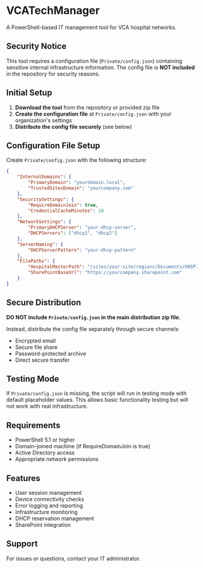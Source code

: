 # VCATechManager

A PowerShell-based IT management tool for VCA hospital networks.

## Security Notice

This tool requires a configuration file (`Private/config.json`) containing sensitive internal infrastructure information. The config file is **NOT included** in the repository for security reasons.

## Initial Setup

1. **Download the tool** from the repository or provided zip file
2. **Create the configuration file** at `Private/config.json` with your organization's settings
3. **Distribute the config file securely** (see below)

## Configuration File Setup

Create `Private/config.json` with the following structure:

```json
{
    "InternalDomains": {
        "PrimaryDomain": "yourdomain.local",
        "TrustedSitesDomain": "yourcompany.com"
    },
    "SecuritySettings": {
        "RequireDomainJoin": true,
        "CredentialCacheMinutes": 10
    },
    "NetworkSettings": {
        "PrimaryDHCPServer": "your-dhcp-server",
        "DHCPServers": ["dhcp1", "dhcp2"]
    },
    "ServerNaming": {
        "DHCPServerPattern": "your-dhcp-pattern"
    },
    "FilePaths": {
        "HospitalMasterPath": "/sites/your-site/regions/Documents/HOSPITALMASTER.xlsx",
        "SharePointBaseUrl": "https://yourcompany.sharepoint.com"
    }
}
```

## Secure Distribution

**DO NOT include `Private/config.json` in the main distribution zip file.**

Instead, distribute the config file separately through secure channels:

- Encrypted email
- Secure file share
- Password-protected archive
- Direct secure transfer

## Testing Mode

If `Private/config.json` is missing, the script will run in testing mode with default placeholder values. This allows basic functionality testing but will not work with real infrastructure.

## Requirements

- PowerShell 5.1 or higher
- Domain-joined machine (if RequireDomainJoin is true)
- Active Directory access
- Appropriate network permissions

## Features

- User session management
- Device connectivity checks
- Error logging and reporting
- Infrastructure monitoring
- DHCP reservation management
- SharePoint integration

## Support

For issues or questions, contact your IT administrator.